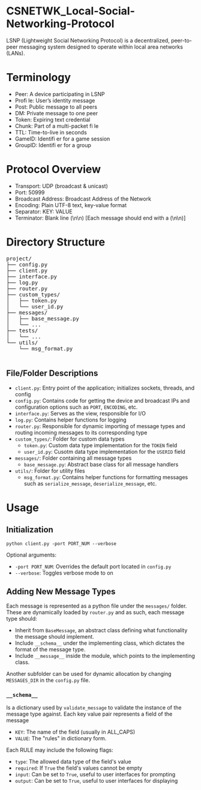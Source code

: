 # CSNETWK_Local-Social-Networking-Protocol

LSNP (Lightweight Social Networking Protocol) is a decentralized, peer-to-peer messaging system designed to operate within local area networks (LANs).

# Terminology
- Peer: A device participating in LSNP
- Profi le: User’s identity message
- Post: Public message to all peers
- DM: Private message to one peer
- Token: Expiring text credential
- Chunk: Part of a multi-packet fi le
- TTL: Time-to-live in seconds
- GameID: Identifi er for a game session
- GroupID: Identifi er for a group

# Protocol Overview
- Transport: UDP (broadcast & unicast)
- Port: 50999
- Broadcast Address: Broadcast Address of the Network
- Encoding: Plain UTF-8 text, key-value format
- Separator: KEY: VALUE
- Terminator: Blank line (\n\n) [Each message should end with a (\n\n)]

# Directory Structure

<pre>
project/
├── config.py
├── client.py
├── interface.py
├── log.py
├── router.py
├── custom_types/
│   ├── token.py
│   └── user_id.py
├── messages/
│   ├── base_message.py
│   └── ...
├── tests/
│   └── ...  
└── utils/
    └── msg_format.py

</pre>

## File/Folder Descriptions
- `client.py`: Entry point of the application; initializes sockets, threads, and config
- `config.py`: Contains code for getting the device and broadcast IPs and configuration options such as `PORT`, `ENCODING`, etc.
- `interface.py`: Serves as the view, responsible for I/O
- `log.py`: Contains helper functions for logging
- `router.py`: Responsible for dynamic importing of message types and routing incoming messages to its corresponding type
- `custom_types/`: Folder for custom data types
  - `token.py`: Custom data type implementation for the `TOKEN` field
  - `user_id.py`: Cusotm data type implementation for the `USERID` field
- `messages/`: Folder containing all message types
  - `base_message.py`: Abstract base class for all message handlers
- `utils/`: Folder for utility files
  - `msg_format.py`: Contains helper functions for formatting messages such as `serialize_message`, `deserialize_message`, etc.

# Usage

## Initialization
```
python client.py -port PORT_NUM --verbose
```

Optional arguments:
- `-port PORT_NUM`: Overrides the default port located in `config.py`
- `--verbose`: Toggles verbose mode to on

## Adding New Message Types
Each message is represented as a python file under the `messages/` folder. These are dynamically loaded by `router.py` and as such, each message type should:

- Inherit from `BaseMessage`, an abstract class defining what functionality the message should implement.
- Include `__schema__` under the implementing class, which dictates the format of the message type.
- Include `__message__` inside the module, which points to the implementing class.

Another subfolder can be used for dynamic allocation by changing `MESSAGES_DIR` in the `config.py` file.

### `__schema__`
Is a dictionary used by `validate_message` to validate the instance of the message type against. Each key value pair represents a field of the message

- `KEY`: The name of the field (usually in ALL_CAPS)
- `VALUE`: The "rules" in dictionary form.

Each RULE may include the following flags:

- `type`: The allowed data type of the field's value
- `required`: If `True` the field's values cannot be empty
- `input`: Can be set to `True`, useful to user interfaces for prompting
- `output`: Can be set to `True`, useful to user interfaces for displaying